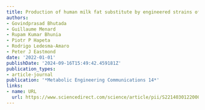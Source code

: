 ```yaml
---
title: Production of human milk fat substitute by engineered strains of Yarrowia lipolytica
authors:
- Govindprasad Bhutada
- Guillaume Menard
- Rupam Kumar Bhunia
- Piotr P Hapeta
- Rodrigo Ledesma-Amaro
- Peter J Eastmond
date: '2022-01-01'
publishDate: '2024-09-16T15:49:42.459181Z'
publication_types:
- article-journal
publication: '*Metabolic Engineering Communications 14*'
links:
- name: URL
  url: https://www.sciencedirect.com/science/article/pii/S2214030122000013
---
```

